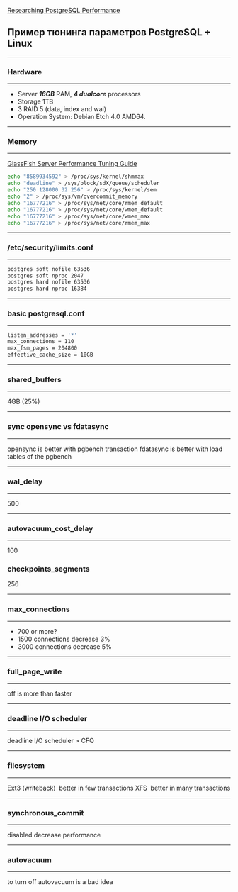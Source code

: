 [Researching PostgreSQL Performance](https://www.pgcon.org/2008/schedule/track/DBA/90.en.html)
## Пример тюнинга параметров PostgreSQL + Linux
***
### Hardware
***
* Server ***16GB*** RAM, ***4 dual­core*** processors
* Storage 1TB
* 3 RAID 5 (data, index and wal)
* Operation System: Debian Etch 4.0 AMD64.   
***
### Memory
***
[GlassFish Server Performance Tuning Guide](https://docs.oracle.com/cd/E26576_01/doc.312/e24936/tuning-os.htm#abeji)
```bash
echo "8589934592" > /proc/sys/kernel/shmmax
echo "deadline" > /sys/block/sdX/queue/scheduler
echo "250 128000 32 256" > /proc/sys/kernel/sem
echo "2" > /proc/sys/vm/overcommit_memory
echo "16777216" > /proc/sys/net/core/rmem_default
echo "16777216" > /proc/sys/net/core/wmem_default
echo "16777216" > /proc/sys/net/core/wmem_max
echo "16777216" > /proc/sys/net/core/rmem_max
```
***
### /etc/security/limits.conf
***
```bash
postgres soft nofile 63536
postgres soft nproc 2047
postgres hard nofile 63536
postgres hard nproc 16384
```
***
### basic postgresql.conf
***
```bash
listen_addresses = '*'
max_connections = 110
max_fsm_pages = 204800
effective_cache_size = 10GB
```
***
### shared_buffers 
***
4GB (25%)
***
### sync opensync vs fdatasync 
***
opensync is better with pgbench transaction
fdatasync is better with load tables of the pgbench
***
### wal_delay 
***
500
***
### autovacuum_cost_delay 
***
100
### checkpoints_segments 
256
***
### max_connections
***
* 700 or more?
* 1500 connections decrease 3%
* 3000 connections decrease 5%
***
### full_page_write 
***
off is more than faster
***
### deadline I/O scheduler
***
deadline I/O scheduler > CFQ
***
### filesystem
***
Ext3 (writeback) ­ better in few transactions
XFS ­ better in many transactions
***
### synchronous_commit 
***
disabled decrease performance
***
### autovacuum
***
to turn off autovacuum is a bad idea





























